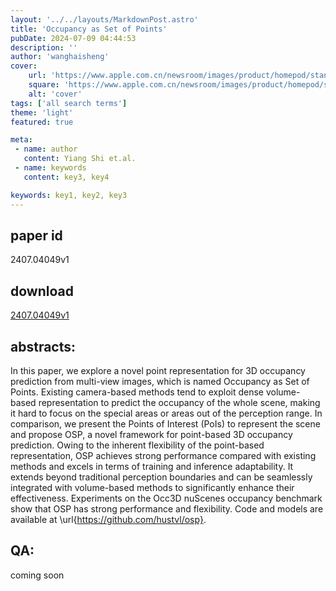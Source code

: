 ```yaml
---
layout: '../../layouts/MarkdownPost.astro'
title: 'Occupancy as Set of Points'
pubDate: 2024-07-09 04:44:53
description: ''
author: 'wanghaisheng'
cover:
    url: 'https://www.apple.com.cn/newsroom/images/product/homepod/standard/Apple-HomePod-hero-230118_big.jpg.large_2x.jpg'
    square: 'https://www.apple.com.cn/newsroom/images/product/homepod/standard/Apple-HomePod-hero-230118_big.jpg.large_2x.jpg'
    alt: 'cover'
tags: ['all search terms'] 
theme: 'light'
featured: true

meta:
 - name: author
   content: Yiang Shi et.al.
 - name: keywords
   content: key3, key4

keywords: key1, key2, key3
---
```


## paper id
2407.04049v1
## download
[2407.04049v1](http://arxiv.org/abs/2407.04049v1)
## abstracts:
In this paper, we explore a novel point representation for 3D occupancy prediction from multi-view images, which is named Occupancy as Set of Points. Existing camera-based methods tend to exploit dense volume-based representation to predict the occupancy of the whole scene, making it hard to focus on the special areas or areas out of the perception range. In comparison, we present the Points of Interest (PoIs) to represent the scene and propose OSP, a novel framework for point-based 3D occupancy prediction. Owing to the inherent flexibility of the point-based representation, OSP achieves strong performance compared with existing methods and excels in terms of training and inference adaptability. It extends beyond traditional perception boundaries and can be seamlessly integrated with volume-based methods to significantly enhance their effectiveness. Experiments on the Occ3D nuScenes occupancy benchmark show that OSP has strong performance and flexibility. Code and models are available at \url{https://github.com/hustvl/osp}.
## QA:
coming soon

